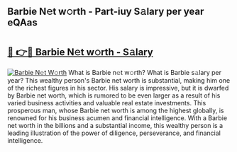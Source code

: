 ## Barbie N𝚎t w𝚘rth - Part-iuy S𝚊lary per year eQAas

# <h2><a href="http://gc2foon.nevu.top/?p=Barbie">🔗 👉🔴 Barbie N𝚎t w𝚘rth - S𝚊lary</a></h2>

[![Barbie N𝚎t W𝚘rth](https://i.imgur.com/Oavwk0R.jpeg)](http://gc2foon.nevu.top/?p=Barbie)
What is Barbie n𝚎t w𝚘rth? What is Barbie s𝚊lary per year?
This wealthy person's Barbie net worth is substantial, making him one of the richest figures in his sector. His salary is impressive, but it is dwarfed by Barbie net worth, which is rumored to be even larger as a result of his varied business activities and valuable real estate investments. This prosperous man, whose Barbie net worth is among the highest globally, is renowned for his business acumen and financial intelligence. With a Barbie net worth in the billions and a substantial income, this wealthy person is a leading illustration of the power of diligence, perseverance, and financial intelligence.
